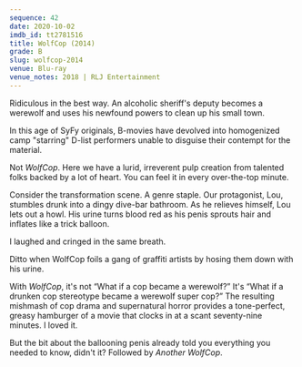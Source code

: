 ```yaml
---
sequence: 42
date: 2020-10-02
imdb_id: tt2781516
title: WolfCop (2014)
grade: B
slug: wolfcop-2014
venue: Blu-ray
venue_notes: 2018 | RLJ Entertainment
---
```


Ridiculous in the best way. An alcoholic sheriff's deputy becomes a werewolf and uses his newfound powers to clean up his small town.

<!-- end -->

In this age of SyFy originals, B-movies have devolved into homogenized camp "starring" D-list performers unable to disguise their contempt for the material.

Not _WolfCop_. Here we have a lurid, irreverent pulp creation from talented folks backed by a lot of heart. You can feel it in every over-the-top minute.

Consider the transformation scene. A genre staple. Our protagonist, Lou, stumbles drunk into a dingy dive-bar bathroom. As he relieves himself, Lou lets out a howl. His urine turns blood red as his penis sprouts hair and inflates like a trick balloon.

I laughed and cringed in the same breath.

Ditto when WolfCop foils a gang of graffiti artists by hosing them down with his urine.

With _WolfCop_, it's not “What if a cop became a werewolf?” It's “What if a drunken cop stereotype became a werewolf super cop?” The resulting mishmash of cop drama and supernatural horror provides a tone-perfect, greasy hamburger of a movie that clocks in at a scant seventy-nine minutes. I loved it.

But the bit about the ballooning penis already told you everything you needed to know, didn't it? Followed by <span data-imdb-id="tt4515762">_Another WolfCop_</span>.
